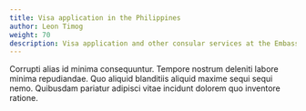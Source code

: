 ```yaml
---
title: Visa application in the Philippines
author: Leon Timog
weight: 70
description: Visa application and other consular services at the Embassy of Japan in the Philippines
---
```

Corrupti alias id minima consequuntur. Tempore nostrum deleniti labore minima repudiandae. Quo aliquid blanditiis aliquid maxime sequi sequi nemo. Quibusdam pariatur adipisci vitae incidunt dolorem quo inventore ratione.